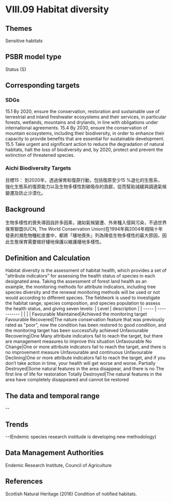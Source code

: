 # VIII.09 Habitat diversity

<script type="text/javascript" src="http://cdn.mathjax.org/mathjax/latest/MathJax.js?config=TeX-AMS-MML_HTMLorMML"></script>

## Themes
Sensitive habitats
## PSBR model type
Status (S)
## Corresponding targets
### SDGs
15.1 By 2020, ensure the conservation, restoration and sustainable use of terrestrial and inland freshwater ecosystems and their services, in particular forests, wetlands, mountains and drylands, in line with obligations under international agreements. 15.4 By 2030, ensure the conservation of mountain ecosystems, including their biodiversity, in order to enhance their capacity to provide benefits that are essential for sustainable development. 15.5 Take urgent and significant action to reduce the degradation of natural habitats, halt the loss of biodiversity and, by 2020, protect and prevent the extinction of threatened species.
### Aichi Biodiversity Targets
目標15： 到2020年，透過保育和復原行動，包括復原至少15 %退化的生態系，強化生態系的復原能力以及生物多樣性對碳吸存的貢獻，從而幫助減緩與調適氣候變遷及防止沙漠化。
## Background
生物多樣性的喪失導因自許多因素，諸如氣候變遷、外來種入侵與污染，不過世界保育聯盟(IUCN, The World Conservation Union)在1994年與2004年相隔十年發表的瀕危物種紅皮書中，都將「棲地喪失」列為降低生物多樣性的最大原因，因此生態保育需要做好棲地保護以維護棲地多樣性。
## Definition and Calculation
Habitat diversity is the assessment of habitat health, which provides a set of "attribute indicators" for assessing the health status of species in each designated area. Taking the assessment of forest land health as an example, the monitoring methods for attribute indicators, including tree species diversity and the renewal monitoring methods will be used or not would according to different species. The fieldwork is used to investigate the habitat range, species composition, and species population to assess the health status, and giving seven levels:
| Level | description |
| ----- | ----------- |
|       |             |
 Favourable Maintained|Achieved the monitoring target Favourable Recovered|The nature conservation feature that was previously rated as "poor", now the condition has been restored to good condition, and the monitoring target has been successfully achieved Unfavourable Recovering|One Many attribute indicators fail to reach the target, but there are management measures to improve this situation Unfavourable No Change|One or more attribute indicators fail to reach the target, and there is no improvement measure Unfavourable and continuous Unfavourable Declining|One or more attribute indicators fail to reach the target, and if you don’t take action in time, your health will get worse and worse. Partially Destroyed|Some natural features in the area disappear, and there is no The first line of life for restoration Totally Destroyed|The natural features in the area have completely disappeared and cannot be restored
## The data and temporal range
--
## Trends
--(Endemic species research institude is developing new methodology)
## Data Management Authorities
Endemic Research Institute, Council of Agriculture
## References
Scottish Natural Heritage (2016) Condition of notified habitats.